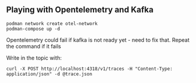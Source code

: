 ## Playing with Opentelemetry and Kafka 

~~~
podman network create otel-network
podman-compose up -d 
~~~
Opentelemetry could fail if kafka is not ready yet - need to fix that. Repeat the command if it fails

Write in the topic with:

~~~
curl -X POST http://localhost:4318/v1/traces -H "Content-Type: application/json" -d @trace.json
~~~
